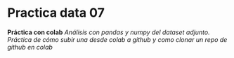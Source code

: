 # Practica data 07
**Práctica con colab** 
*Análisis con pandas y numpy del dataset adjunto.
Práctica de cómo subir una desde colab a github y como clonar un repo de github en colab*
